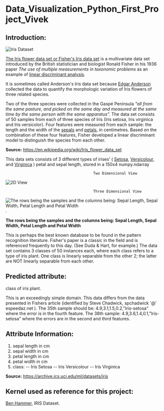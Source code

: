 # Data_Visualization_Python_First_Project_Vivek

## Introduction: 
![Iris Dataset](http://jiangtanghu.com/blog/wp-content/uploads/2011/09/iris.gif)

[The Iris flower data set or Fisher's Iris data set](https://www.kaggle.com/uciml/iris) is a multivariate data set introduced by the British statistician and biologist Ronald Fisher in his 1936 paper _The use of multiple measurements in taxonomic problems_ as an example of [linear discriminant analysis](https://en.wikipedia.org/wiki/Linear_discriminant_analysis). 

It is sometimes called Anderson's Iris data set because [Edgar Anderson](https://en.wikipedia.org/wiki/Edgar_Anderson) collected the data to quantify the morphologic variation of Iris flowers of three related species.

Two of the three species were collected in the Gaspé Peninsula *"all from the same pasture, and picked on the same day and measured at the same time by the same person with the same apparatus".*
The data set consists of 50 samples from each of three species of Iris (Iris setosa, Iris virginica and Iris versicolor). Four features were measured from each sample: the length and the width of the [sepals](https://en.wikipedia.org/wiki/Sepal) and [petals](https://en.wikipedia.org/wiki/Petal), in centimetres. Based on the combination of these four features, Fisher developed a linear discriminant model to distinguish the species from each other.

**Source:** https://en.wikipedia.org/wiki/Iris_flower_data_set

This data sets consists of 3 different types of irises’ ( [Setosa](https://en.wikipedia.org/wiki/Iris_setosa), [Versicolour](https://en.wikipedia.org/wiki/Iris_versicolor), and [Virginica](https://en.wikipedia.org/wiki/Iris_virginica) ) petal and sepal length, stored in a 150x4 numpy.ndarray

                                            Two Dimensional View
![2D View](http://scikit-learn.org/stable/_images/sphx_glr_plot_iris_dataset_002.png)

                                            Three Dimensional View
 
![The rows being the samples and the columns being: Sepal Length, Sepal Width, Petal Length and Petal Width](http://scikit-learn.org/stable/_images/sphx_glr_plot_iris_dataset_001.png).

   **The rows being the samples and the columns being: Sepal Length, Sepal Width, Petal Length and Petal Width**


This is perhaps the best known database to be found in the pattern recognition literature. Fisher's paper is a classic in the field and is referenced frequently to this day. (See Duda & Hart, for example.) The data set contains 3 classes of 50 instances each, where each class refers to a type of iris plant. One class is linearly separable from the other 2; the latter are NOT linearly separable from each other. 

## Predicted attribute:

class of iris plant. 

This is an exceedingly simple domain. 
This data differs from the data presented in Fishers article (identified by Steve Chadwick, spchadwick '@' espeedaz.net ). The 35th sample should be: 4.9,3.1,1.5,0.2,"Iris-setosa" where the error is in the fourth feature. The 38th sample: 4.9,3.6,1.4,0.1,"Iris-setosa" where the errors are in the second and third features. 



## Attribute Information:
1. sepal length in cm 
2. sepal width in cm 
3. petal length in cm 
4. petal width in cm 
5. class: 
-- Iris Setosa 
-- Iris Versicolour 
-- Iris Virginica

**Source:** https://archive.ics.uci.edu/ml/datasets/iris



## Kernel used as reference for this project: 
[Ben Hammer](https://www.kaggle.com/benhamner/python-data-visualizations), IRIS Dataset.  
